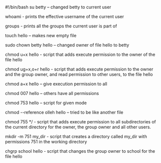 #!/bin/bash
su betty – changed betty to current user

whoami - prints the effective username of the current user

groups - prints all the groups the current user is part of

touch hello – makes new empty file

sudo chown betty hello – changed owner of file hello to betty

chmod u+x hello - script that adds execute permission to the owner of the file hello

chmod ug+x,o+r  hello - script that adds execute permission to the owner and the group owner, and read permission to other users, to the file hello

chmod a+x hello – give execution permission to all

chmod 007 hello – others have all permissions

chmod 753 hello – script for given mode

chmod --reference olleh hello – tried to be like another file

chmod 755 */ - script that adds execute permission to all subdirectories of the current directory for the owner, the group owner and all other users.

mkdir -m 751 my_dir - script that creates a directory called my_dir with permissions 751 in the working directory

chgrp school hello - script that changes the group owner to school for the file hello

